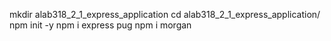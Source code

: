 mkdir alab318_2_1_express_application
cd alab318_2_1_express_application/
npm init -y
npm i express pug
npm i morgan